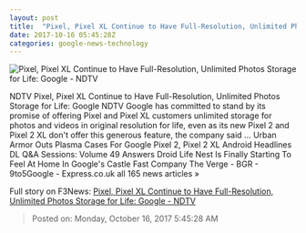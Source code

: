 ```yaml
---
layout: post
title:  "Pixel, Pixel XL Continue to Have Full-Resolution, Unlimited Photos Storage for Life: Google - NDTV"
date: 2017-10-16 05:45:28Z
categories: google-news-technology
---
```


![Pixel, Pixel XL Continue to Have Full-Resolution, Unlimited Photos Storage for Life: Google - NDTV](https://i.gadgets360cdn.com/large/google_photos_official_1_1508132335034.jpg)

NDTV Pixel, Pixel XL Continue to Have Full-Resolution, Unlimited Photos Storage for Life: Google NDTV Google has committed to stand by its promise of offering Pixel and Pixel XL customers unlimited storage for photos and videos in original resolution for life, even as its new Pixel 2 and Pixel 2 XL don't offer this generous feature, the company said ... Urban Armor Outs Plasma Cases For Google Pixel 2, Pixel 2 XL Android Headlines DL Q&A Sessions: Volume 49 Answers Droid Life Nest Is Finally Starting To Feel At Home In Google's Castle Fast Company The Verge - BGR - 9to5Google - Express.co.uk all 165 news articles »


Full story on F3News: [Pixel, Pixel XL Continue to Have Full-Resolution, Unlimited Photos Storage for Life: Google - NDTV](http://www.f3nws.com/n/NupZFE)

> Posted on: Monday, October 16, 2017 5:45:28 AM
